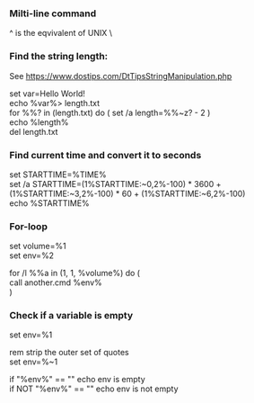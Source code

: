 ### Milti-line command
^ is the eqvivalent of UNIX \ 

### Find the string length:
  See https://www.dostips.com/DtTipsStringManipulation.php
  
  set var=Hello World!  
  echo %var%> length.txt  
  for %%? in (length.txt) do ( set /a length=%%~z? - 2 )  
  echo %length%  
  del length.txt

### Find current time and convert it to seconds
  set STARTTIME=%TIME%  
  set /a STARTTIME=(1%STARTTIME:~0,2%-100) * 3600 + (1%STARTTIME:~3,2%-100) * 60 + (1%STARTTIME:~6,2%-100)  
  echo %STARTTIME%

### For-loop
  set volume=%1  
  set env=%2
  
  for /l %%a in (1, 1, %volume%) do (  
    call another.cmd %env%  
  )
  
### Check if a variable is empty
  set env=%1  
  
  rem strip the outer set of quotes  
  set env=%~1
  
  if "%env%" == "" echo env is empty  
  if NOT "%env%" == "" echo env is not empty  
